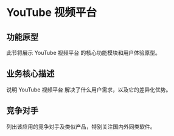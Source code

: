 # YouTube 视频平台

## 功能原型

此节将展示 YouTube 视频平台 的核心功能模块和用户体验原型。

## 业务核心描述

说明 YouTube 视频平台 解决了什么用户需求，以及它的差异化优势。

## 竞争对手

列出该应用的竞争对手及类似产品，特别关注国内外同类软件。
